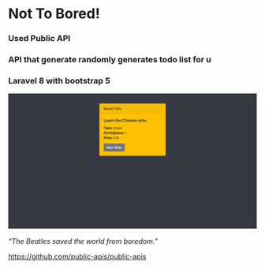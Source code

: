 # Not To Bored!
### Used Public API  
### API that generate randomly generates todo list for u
### Laravel 8 with bootstrap 5 

<img src="not to bored.jpg"/> 

*“The Beatles saved the world from boredom.”*

https://github.com/public-apis/public-apis 
